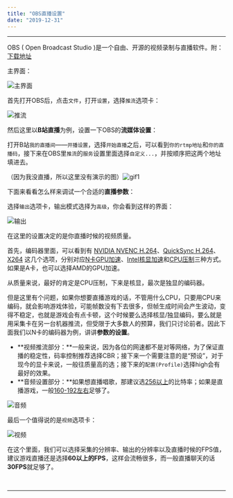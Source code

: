 ```yaml
---
title: "OBS直播设置"
date: "2019-12-31"
---
```


------

OBS ( Open Broadcast Studio )是一个自由、开源的视频录制与直播软件。附：[下载地址](https://obsproject.com/)

主界面：

<img src="https://i.loli.net/2019/12/31/CL3nAV4b1pkwaDi.png" alt="主界面"  />

首先打开OBS后，点击`文件`，打开`设置`，选择`推流`选项卡：

<img src="https://i.loli.net/2019/12/31/EB8OGgJjLd4ziDh.png" alt="推流"  />

然后这里以**B站直播**为例，设置一下OBS的**流媒体设置**：

打开B站`我的直播间`——`开播设置`，选择`开始直播`之后，可以看到`你的rtmp地址`和`你的直播码`，接下来在OBS里`推流`的`服务`设置里面选择`自定义...`，并按顺序把这两个地址填进去。

（因为我没直播，所以这里没有演示的图）![gif1](https://i.loli.net/2019/12/31/7wPoJh8lXiUtN4M.gif)

下面来看看怎么样来调试一个合适的**直播参数**：

选择`输出`选项卡，输出模式选择为`高级`，你会看到这样的界面：

<img src="https://i.loli.net/2019/12/31/tvUQsEuBni3Fq6r.png" alt="输出"  />

在这里的设置决定的是你直播时候的视频质量。

首先，编码器里面，可以看到有 <u>NVIDIA NVENC H.264</u>、<u>QuickSync H.264</u>、<u>X264</u> 这几个选项，分别对应<u>N卡GPU加速</u>、<u>Intel核显加速</u>和<u>CPU压制</u>三种方式。如果是A卡，也可以选择AMD的GPU加速。

从质量来说，最好的肯定是CPU压制，下来是核显，最次是独显的编码器。

但是这里有个问题，如果你想要直播游戏的话，不管用什么CPU，只要用CPU来编码，就会影响游戏体验，可能帧数没有下去很多，但帧生成时间会产生波动，变得不稳定，也就是游戏会有点卡顿，这个时候要么选择核显/独显编码，要么就是用采集卡在另一台机器推流，但受限于大多数人的预算，我们只讨论前者。因此下面我们以N卡的编码器为例，讲讲**参数的设置**。

- **视频推流部分：**一般来说，因为各位的网速都不是对等网络，为了保证直播的稳定性，码率控制推荐选择CBR；接下来一个需要注意的是“预设”，对于现今的显卡来说，一般往质量高的选；接下来的`配置(Profile)`选择high会有最好的效果。
- **音频设置部分：**如果想直播唱歌，那建议选<u>256以上</u>的比特率；如果是直播游戏，一般<u>160-192左右</u>足够了。

<img src="https://i.loli.net/2019/12/31/GczAlVq2y3r1P6w.png" alt="音频"  />

最后一个值得说的是`视频`选项卡：

<img src="https://i.loli.net/2019/12/31/b5JHuxEALCtgkQB.png" alt="视频"  />

在这个里面，我们可以选择采集的分辨率、输出的分辨率以及直播时候的FPS值，建议游戏直播还是选择**60以上的FPS**，这样会流畅很多，而一般直播聊天的话**30FPS**就足够了。

​    

------

